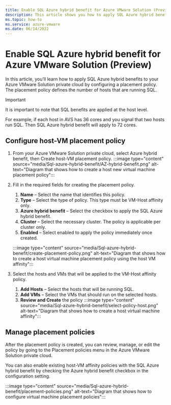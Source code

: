 ```yaml
---
title: Enable SQL Azure hybrid benefit for Azure VMware Solution (Preview)
description: This article shows you how to apply SQL Azure hybrid benefits to your Azure VMware Solution private cloud by configuring a placement policy.
ms.topic: how-to
ms.service: azure-vmware
ms.date: 06/14/2022
---
```


# Enable SQL Azure hybrid benefit for Azure VMware Solution (Preview)

In this article, you’ll learn how to apply SQL Azure hybrid benefits to your Azure VMware Solution private cloud by configuring a placement policy. The placement policy defines the number of hosts that are running SQL. 
>[!IMPORTANT]
> It is important to note that SQL benefits are applied at the host level. 

For example, if each host in AVS has 36 cores and you signal that two hosts run SQL. Then SQL Azure hybrid benefit will apply to 72 cores.

## Configure host-VM placement policy
1.	From your Azure VMware Solution private cloud, select Azure hybrid benefit, then Create host-VM placement policy.
 :::image type="content" source="media/Sql-azure-hybrid-benefit/AZ-hybrid-benefit.png" alt-text="Diagram that shows how to create a host new virtual machine placement policy":::

1.	Fill in the required fields for creating the placement policy.
     1.	**Name** – Select the name that identifies this policy.
     2. **Type** – Select the type of policy. This type must be VM-Host affinity only.
     3. **Azure hybrid benefit** – Select the checkbox to apply the SQL Azure hybrid benefit.
     4. **Cluster** – Select the necessary cluster. The policy is applicable per cluster only.
     1. **Enabled** – Select enabled to apply the policy immediately once created.
     
     :::image type="content" source="media/Sql-azure-hybrid-benefit/create-placement-policy.png" alt-text="Diagram that shows how to create a host virtual machine placement policy using the host VM affinity":::
3.	Select the hosts and VMs that will be applied to the VM-Host affinity policy.
     1.	**Add Hosts** – Select the hosts that will be running SQL.
     2.	**Add VMs** – Select the VMs that should run on the selected hosts.
     3. **Review and Create** the policy
     :::image type="content" source="media/Sql-azure-hybrid-benefit/select-policy-host.png" alt-text="Diagram that shows how to create a host virtual machine affinity":::

## Manage placement policies

After the placement policy is created, you can review, manage, or edit the policy by going to the Placement policies menu in the Azure VMware Solution private cloud. 

You can also enable existing host-VM affinity policies with the SQL Azure hybrid benefit by checking the Azure hybrid benefit checkbox in the configuration setting.

:::image type="content" source="media/Sql-azure-hybrid-benefit/placement-policies.png" alt-text="Diagram that shows how to configure virtual machine placement policies":::